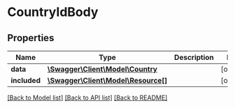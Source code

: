 # CountryIdBody

## Properties
Name | Type | Description | Notes
------------ | ------------- | ------------- | -------------
**data** | [**\Swagger\Client\Model\Country**](Country.md) |  | [optional] 
**included** | [**\Swagger\Client\Model\Resource[]**](Resource.md) |  | [optional] 

[[Back to Model list]](../../README.md#documentation-for-models) [[Back to API list]](../../README.md#documentation-for-api-endpoints) [[Back to README]](../../README.md)

